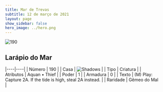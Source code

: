 ```yaml
---
title: Mar de Trevas
subtitle: 12 de março de 2021
layout: page
show_sidebar: false
hero_image: ../hero.png
---
```


![190](https://cdn.keyforgegame.com/media/card_front/pt/496_190_4PHMG63774J7_pt.png)

## Larápio do Mar

|----|----|
| Número | 190 |
| Casa | ![Shadows](https://archonarcana.com/images/thumb/e/ee/Shadows.png/22px-Shadows.png "Sombras") |
| Tipo | Criatura |
| Atributos | Aquan • Thief |
| Poder | 1 |
| Armadura | 0 |
| Texto | (M) Play: Capture 2A. If the tide is high, steal 2A instead. |
| Raridade | Gêmeo do Mal |
